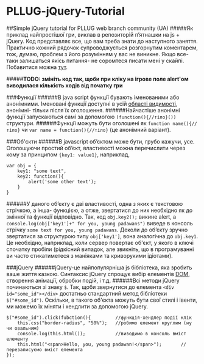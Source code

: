# PLLUG-jQuery-Tutorial
##Simple jQuery tutorial for PLLUG web branch community (UA)
#####Як приклад найпростішої гри, виклав в репозиторій п’ятнашки на js + jQuery. Код представляє все, що вам треба знати до наступного заняття. Практично кожний рядочок супроводжується розгорнутим коментарем, тож, думаю, проблем з його розумінням у вас не виникне. Якщо все-таки залишаться якісь питання- не соромтеся писати мені у скайпі. Побавитися можна [тут](http://jsbin.com/xizututejo/1/).

#####**TODO: змініть код так, щоби при кліку на ігрове поле alert'ом виводилася кількість ходів від початку гри**

###Функції
######В java script функції бувають іменованими або анонімними. Іменовані функції доступні в усій [області видимості](https://ru.wikipedia.org/wiki/%D0%9E%D0%B1%D0%BB%D0%B0%D1%81%D1%82%D1%8C_%D0%B2%D0%B8%D0%B4%D0%B8%D0%BC%D0%BE%D1%81%D1%82%D0%B8), анонімні- тільки після їх оголошення. ######Найчастіше анонімні функції запускаються самі за допомогою `(function(){//тіло}())` структури.
######Функції можуть бути оголошені як `function name(){//тіло}` чи `var name = function(){//тіло}` (це анонімний варіант). 

###Об'єкти
######В javascript об’єктом може бути, грубо кажучи, усе. Оголошуючи простий об’єкт, властивості можна перечислити через кому за принципом `{key1: value1}`, наприклад,
```
var obj = {
	key1: "some text",
	key2: function(){
		alert('some other text');
	}
}
```
######У даного об’єкту є дві властивості, одна з яких є текстовою стрічкою, а інша- функцією, а отже, звертатися до них необхідно як до змінної та функції відповідно. Так, код `obj.key2();` викине alert, а `console.log(obj['key1']+" for you, young padawans")` виведе в консоль стрічку `some text for you, young padawans`. Деколи до об’єкту зручно звертатися за структурою типу `obj['key1']`, вона аналогічна до `obj.key1`. Це необхідно, наприклад, коли сервер повертає об'єкт, у якого в ключі спочатку пробіли (рідкісний випадок, але звикніть, що в програмуванні ви часто стикатиметеся з маніяками та криворукими ідіотами). 

###jQuery
######jQuery-це найпопулярніша js бібліотека, яка зробить ваше життя казкою. Синтаксис jQuery спрощує вибір елементів [DOM](https://ru.wikipedia.org/wiki/Document_Object_Model), створення анімації, обробки подій, і т.д.
######Всі методи jQuery починаються зі знаку `$`. Так, щоби звернутися до елемента `<div id="some_id"></div>` достатньо стандартний метод бібліотеки `$("#some_id")`. Оскільки, в такого об'єкта можуть бути свої стилі і івенти, ми можемо їх міняти і хендлити за допомогою jQuery.
```
$("#some_id").click(fubction(){			//функція-хендлер події клік
	this.css("border-radius", "50%");	//робимо елемент круглим (ну чи овальним)
	console.log(this.html());			//виводимо в консоль вміст елементу
	this.html("<span>Hello, you, young padawan!</span>");		//перезаписуємо вміст елемента
});
```